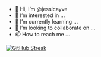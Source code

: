 - 👋 Hi, I’m @jessicayve
- 👀 I’m interested in ...
- 🌱 I’m currently learning ...
- 💞️ I’m looking to collaborate on ...
- 📫 How to reach me ...

[![GitHub Streak](https://github-readme-streak-stats.herokuapp.com?user=jessicayve&theme=radical)](https://git.io/streak-stats)
